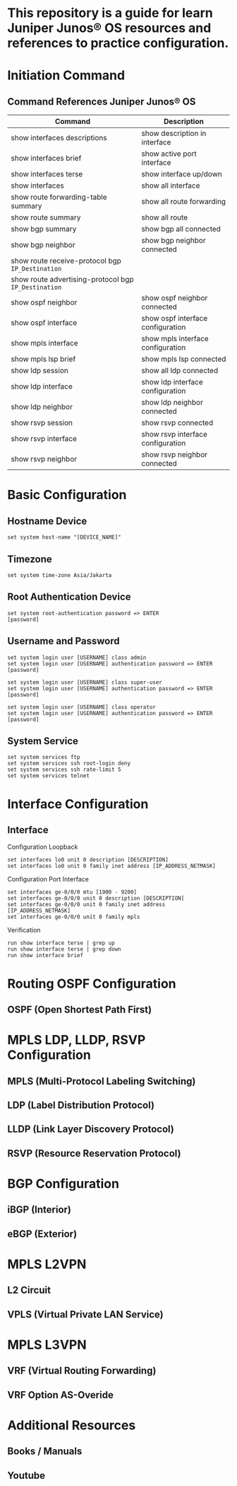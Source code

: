 # This repository is a guide for learn Juniper Junos® OS resources and references to practice configuration. 

# Initiation Command

## Command References Juniper Junos® OS

| Command | Description |
| ---- | ----- |
| show interfaces descriptions | show description in interface |  
| show interfaces brief | show active port interface |
| show interfaces terse | show interface up/down |
| show interfaces | show all interface |
| show route forwarding-table summary | show all route forwarding |
| show route summary | show all route |
| show bgp summary | show bgp all connected | 
| show bgp neighbor | show bgp neighbor connected | 
| show route receive-protocol bgp `IP_Destination` |
| show route advertising-protocol bgp `IP_Destination` |
| show ospf neighbor | show ospf neighbor connected | 
| show ospf interface | show ospf interface configuration |
| show mpls interface | show mpls interface configuration | 
| show mpls lsp brief | show mpls lsp connected |
| show ldp session | show all ldp connected |
| show ldp interface | show ldp interface configuration |
| show ldp neighbor | show ldp neighbor connected |
| show rsvp session | show rsvp connected |
| show rsvp interface | show rsvp interface configuration |
| show rsvp neighbor | show rsvp neighbor connected |

# Basic Configuration

## Hostname Device
```
set system host-name "[DEVICE_NAME]"
```

## Timezone
```
set system time-zone Asia/Jakarta
```

## Root Authentication Device
```
set system root-authentication password => ENTER
[password]
```

## Username and Password
```
set system login user [USERNAME] class admin
set system login user [USERNAME] authentication password => ENTER
[password]
```
```
set system login user [USERNAME] class super-user
set system login user [USERNAME] authentication password => ENTER
[password]
```
```
set system login user [USERNAME] class operator
set system login user [USERNAME] authentication password => ENTER
[password]
```

## System Service
```
set system services ftp
set system services ssh root-login deny
set system services ssh rate-limit 5
set system services telnet
```

# Interface Configuration

## Interface
Configuration Loopback
```
set interfaces lo0 unit 0 description [DESCRIPTION]
set interfaces lo0 unit 0 family inet address [IP_ADDRESS_NETMASK]
```
Configuration Port Interface
```
set interfaces ge-0/0/0 mtu [1900 - 9200]
set interfaces ge-0/0/0 unit 0 description [DESCRIPTION]
set interfaces ge-0/0/0 unit 0 family inet address [IP_ADDRESS_NETMASK]
set interfaces ge-0/0/0 unit 0 family mpls
```
Verification
```
run show interface terse | grep up
run show interface terse | grep down
run show interface brief
```


# Routing OSPF Configuration

## OSPF (Open Shortest Path First)

# MPLS LDP, LLDP, RSVP Configuration

## MPLS (Multi-Protocol Labeling Switching)

## LDP (Label Distribution Protocol)

## LLDP (Link Layer Discovery Protocol)

## RSVP (Resource Reservation Protocol)

# BGP Configuration

## iBGP (Interior)

## eBGP (Exterior)

# MPLS L2VPN

## L2 Circuit

## VPLS (Virtual Private LAN Service)

# MPLS L3VPN

## VRF (Virtual Routing Forwarding)

## VRF Option AS-Overide

# Additional Resources

## Books / Manuals

## Youtube


